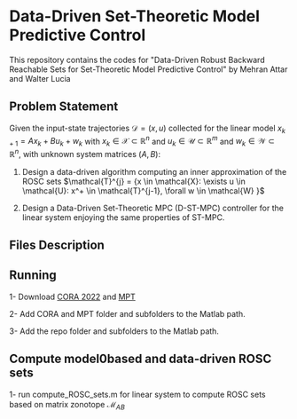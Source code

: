 # Data-Driven Set-Theoretic Model Predictive Control

This repository contains the codes for "Data-Driven Robust Backward Reachable Sets for Set-Theoretic Model Predictive Control"
by Mehran Attar and Walter Lucia

## Problem Statement
Given the input-state trajectories $\mathcal{D}=(x,u)$ collected for the linear model $x_{k+1} = Ax_k + Bu_k + w_k$ with $x_k \in \mathcal{X} \subset \mathbb{R}^n$ and $u_k \in \mathcal{U}\subset \mathbb{R}^m$ and $w_k \in \mathcal{W} \subset \mathbb{R}^n$, with unknown system matrices $(A,B):$

1. Design a data-driven algorithm computing an inner approximation of the ROSC sets $\mathcal{T}^{j} = {x \in \mathcal{X}: \exists u \in \mathcal{U}: x^+ \in \mathcal{T}^{j-1}, \forall w \in \mathcal{W} \}$
	
2. Design a Data-Driven Set-Theoretic MPC (D-ST-MPC) controller for the linear system enjoying the same properties of ST-MPC. 

## Files Description


## Running
1- Download [CORA 2022](https://tumcps.github.io/CORA/) and [MPT](https://www.mpt3.org/)

2- Add CORA and MPT folder and subfolders to the Matlab path.

3- Add the repo folder and subfolders to the Matlab path.


## Compute model0based and data-driven ROSC sets
1- run compute_ROSC_sets.m for linear system to compute ROSC sets based on matrix zonotope $\mathcal{M}_{AB}$
